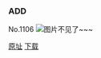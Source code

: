 ### ADD
No.1106
![图片不见了~~~](https://imgs.xkcd.com/comics/add.png)

[原址](https://xkcd.com//1106) [下载](https://imgs.xkcd.com/comics/add.png)

